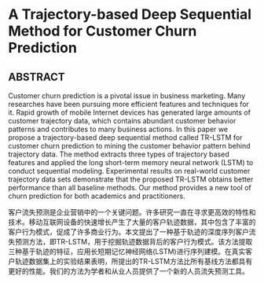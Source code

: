 # A Trajectory-based Deep Sequential Method for Customer Churn Prediction

## ABSTRACT

Customer churn prediction is a pivotal issue in business marketing. Many researches have been pursuing more efficient features and techniques for it. Rapid growth of mobile Internet devices has generated large amounts of customer trajectory data, which contains abundant customer behavior patterns and contributes to many business actions. In this paper we propose a trajectory-based deep sequential method called TR-LSTM for customer churn prediction to mining the customer behavior pattern behind trajectory data. The method extracts three types of trajectory based features and applied the long short-term memory neural network (LSTM) to conduct sequential modeling. Experimental results on real-world customer trajectory data sets demonstrate that the proposed TR-LSTM obtains better performance than all baseline methods. Our method provides a new tool of churn prediction for both academics and practitioners.

客户流失预测是企业营销中的一个关键问题。许多研究一直在寻求更高效的特性和技术。移动互联网设备的快速增长产生了大量的客户轨迹数据，其中包含了丰富的客户行为模式，促成了许多商业行为。本文提出了一种基于轨迹的深度序列客户流失预测方法，即TR-LSTM，用于挖掘轨迹数据背后的客户行为模式。该方法提取三种基于轨迹的特征，应用长短期记忆神经网络(LSTM)进行序列建模。在真实客户轨迹数据集上的实验结果表明，所提出的TR-LSTM方法比所有基线方法都具有更好的性能。我们的方法为学者和从业人员提供了一个新的人员流失预测工具。

